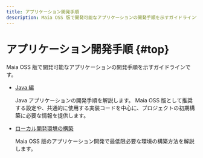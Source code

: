 ```yaml
---
title: アプリケーション開発手順
description: Maia OSS 版で開発可能なアプリケーションの開発手順を示すガイドラインです。
---
```


# アプリケーション開発手順 {#top}

Maia OSS 版で開発可能なアプリケーションの開発手順を示すガイドラインです。

- [Java 編](java/index.md)

    Java アプリケーションの開発手順を解説します。
    Maia OSS 版として推奨する設定や、共通的に使用する実装コードを中心に、プロジェクトの初期構築に必要な情報を提供します。

- [ローカル開発環境の構築](local-environment/index.md)

    Maia OSS 版のアプリケーション開発で最低限必要な環境の構築方法を解説します。
